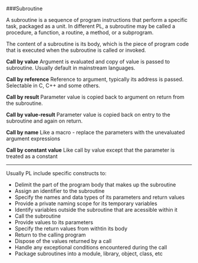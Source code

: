 ###Subroutine

A subroutine is a sequence of program instructions that perform a specific task, packaged as a unit. In different PL, a subroutine may be called a procedure, a function, a routine, a method, or a subprogram.

The content of a subroutine is its body, which is the piece of program code that is executed when the subroutine is called or invoked.

**Call by value**
Argument is evaluated and copy of value is passed to subroutine. Usually default in mainstream languages.

**Call by reference**
Reference to argument, typically its address is passed. Selectable in C, C++ and some others.

**Call by result**
Parameter value is copied back to argument on return from the subroutine.

**Call by value-result**
Parameter value is copied back on entry to the subroutine and again on return.

**Call by name**
Like a macro - replace the parameters with the unevaluated argument expressions

**Call by constant value**
Like call by value except that the parameter is treated as a constant

---

Usually PL include specific constructs to:

- Delimit the part of the program body that makes up the subroutine
- Assign an identifier to the subroutine
- Specify the names and data types of its parameters and return values
- Provide a private naming scope for its temporary variables
- Identify variables outside the subroutine that are acessible within it
- Call the subroutine
- Provide values to its parameters
- Specify the return values from withtin its body
- Return to the calling program
- Dispose of the values returned by a call
- Handle any exceptional conditions encountered during the call
- Package subroutines into a module, library, object, class, etc

